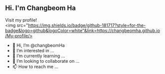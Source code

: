 ## Hi. I'm Changbeom Ha

Visit my profile!  
<img src="https://img.shields.io/badge/github-181717?style=for-the-badge&logo=github&logoColor=white"&link=https://changbeomha.github.io/My-profile/>

- 👋 Hi, I’m @changbeomHa
- 👀 I’m interested in ...
- 🌱 I’m currently learning ...
- 💞️ I’m looking to collaborate on ...
- 📫 How to reach me ...

<!---
changbeomHa/changbeomHa is a ✨ special ✨ repository because its `README.md` (this file) appears on your GitHub profile.
You can click the Preview link to take a look at your changes.
--->
